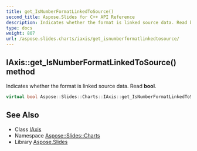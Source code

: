 ```yaml
---
title: get_IsNumberFormatLinkedToSource()
second_title: Aspose.Slides for C++ API Reference
description: Indicates whether the format is linked source data. Read bool.
type: docs
weight: 807
url: /aspose.slides.charts/iaxis/get_isnumberformatlinkedtosource/
---
```

## IAxis::get_IsNumberFormatLinkedToSource() method


Indicates whether the format is linked source data. Read **bool**.

```cpp
virtual bool Aspose::Slides::Charts::IAxis::get_IsNumberFormatLinkedToSource()=0
```

## See Also

* Class [IAxis](../)
* Namespace [Aspose::Slides::Charts](../../)
* Library [Aspose.Slides](../../../)